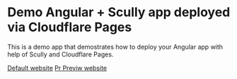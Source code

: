 # Demo Angular + Scully app deployed via Cloudflare Pages

This is a demo app that demostrates how to deploy your Angular app with help of Scully and Cloudflare Pages.

[Default website](https://demo-cloudflare-pages-6ann.pages.dev/)
[Pr Previw website](https://01a3740c.demo-cloudflare-pages-6ann.pages.dev/)
